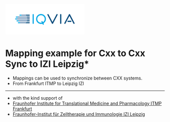 <img src="/docs/images/Logo.png" width="250" alt="IQVIA Logo"/>

Mapping example for Cxx to Cxx Sync to IZI Leipzig*
=====================================================

* Mappings can be used to synchronize between CXX systems.
* From Frankfurt ITMP to Leipzig IZI
_____________
* with the kind support of 
* [Fraunhofer Institute for Translational Medicine and Pharmacology ITMP Frankfurt](https://www.itmp.fraunhofer.de)
* [Fraunhofer-Institut für Zelltherapie und Immunologie IZI Leipzig](https://www.izi.fraunhofer.de/)

